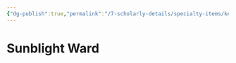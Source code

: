 ```yaml
---
{"dg-publish":true,"permalink":"/7-scholarly-details/specialty-items/key-items/sunblight-ward/","noteIcon":""}
---
```


# Sunblight Ward
